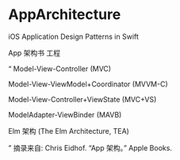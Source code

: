 # AppArchitecture

iOS Application Design Patterns in Swift

App 架构书 工程

“
Model-View-Controller (MVC)

Model-View-ViewModel+Coordinator (MVVM-C)

Model-View-Controller+ViewState (MVC+VS)

ModelAdapter-ViewBinder (MAVB)

Elm 架构 (The Elm Architecture, TEA)

”
摘录来自: Chris Eidhof. “App 架构。” Apple Books. 

